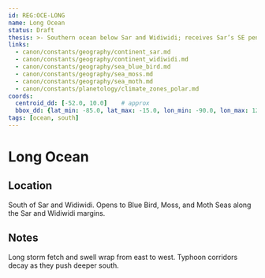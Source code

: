 ```yaml
---
id: REG:OCE-LONG
name: Long Ocean
status: Draft
thesis: >- Southern ocean below Sar and Widiwidi; receives Sar’s SE peninsula; main long-fetch storm tracks.
links:
  - canon/constants/geography/continent_sar.md
  - canon/constants/geography/continent_widiwidi.md
  - canon/constants/geography/sea_blue_bird.md
  - canon/constants/geography/sea_moss.md
  - canon/constants/geography/sea_moth.md
  - canon/constants/planetology/climate_zones_polar.md
coords:
  centroid_dd: [-52.0, 10.0]    # approx
  bbox_dd: {lat_min: -85.0, lat_max: -15.0, lon_min: -90.0, lon_max: 120.0}  # approx
tags: [ocean, south]
---
```


# Long Ocean

## Location
South of Sar and Widiwidi. Opens to Blue Bird, Moss, and Moth Seas along the Sar and Widiwidi margins.

## Notes
Long storm fetch and swell wrap from east to west. Typhoon corridors decay as they push deeper south.
